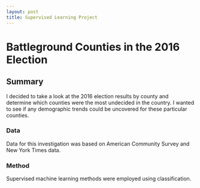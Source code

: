 ```yaml
---
layout: post
title: Supervised Learning Project
---
```


# Battleground Counties in the 2016 Election

## Summary
I decided to take a look at the 2016 election results by county and determine which counties were the most undecided in the country. I wanted to see if any demographic trends could be uncovered for these particular counties.

### Data
Data for this investigation was based on American Community Survey and New York Times data.

### Method
Supervised machine learning methods were employed using classification. 
